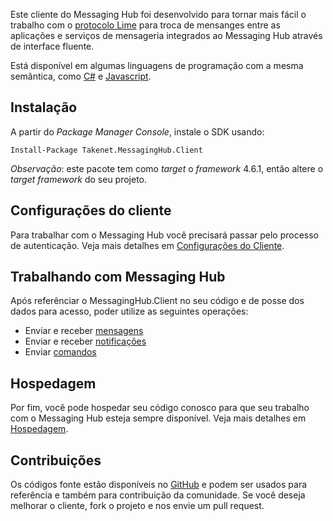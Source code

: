 Este cliente do Messaging Hub foi desenvolvido para tornar mais fácil o trabalho com o [protocolo Lime](http://limeprotocol.org) para troca de mensanges entre as aplicações e serviços de mensageria integrados ao Messaging Hub através de interface fluente.

Está disponível em algumas linguagens de programação com a mesma semântica, como [C#](https://github.com/takenet/messaginghub-client-csharp) e [Javascript](https://github.com/takenet/messaginghub-client-js).

## Instalação

A partir do *Package Manager Console*, instale o SDK usando:

    Install-Package Takenet.MessagingHub.Client

*Observação*: este pacote tem como *target* o *framework* 4.6.1, então altere o *target framework* do seu projeto.


## Configurações do cliente
Para trabalhar com o Messaging Hub você precisará passar pelo processo de autenticação. 
Veja mais detalhes em [Configurações do Cliente](http://messaginghub.io/docs/sdks/clientconfiguration).

## Trabalhando com Messaging Hub

Após referênciar o MessagingHub.Client no seu código e de posse dos dados para acesso, poder utilize as seguintes operações:
- Enviar e receber [mensagens](http://messaginghub.io/docs/sdks/messages)
- Enviar e receber [notificações](http://messaginghub.io/docs/sdks/notifications)
- Enviar [comandos](http://messaginghub.io/docs/sdks/commands)

## Hospedagem

Por fim, você pode hospedar seu código conosco para que seu trabalho com o Messaging Hub esteja sempre disponível.
Veja mais detalhes em [Hospedagem](http://messaginghub.io/docs/sdks/hosting).

## Contribuições

Os códigos fonte estão disponíveis no [GitHub](https://github.com/takenet) e podem ser usados para referência e também para contribuição da comunidade. Se você deseja melhorar o cliente, fork o projeto e nos envie um pull request.
